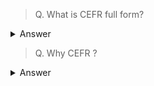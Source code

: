 

<!-- panels:start -->


> Q. What is CEFR full form?

<details>

  <summary>Answer</summary>

The full form of CEFR is the Common European Framework of Reference for Languages.

</details>

<!-- panels:end -->




<!-- panels:start -->


> Q. Why CEFR ?

<details>

  <summary>Answer</summary>

The Common European Framework of Reference for Languages (CEFR) was developed to provide a standardized framework for assessing and describing language proficiency levels. It was created by the Council of Europe as a means to promote language learning and communication across Europe.

CEFR has become widely recognized and used internationally as a reference tool for language teaching, curriculum development, and assessment. It provides a common language and set of descriptors to describe language proficiency levels from A1 (beginner) to C2 (advanced), allowing individuals and institutions to compare and align their language skills and qualifications.

The framework is helpful for language learners, teachers, employers, and educational institutions as it enables better communication and understanding of language abilities. It also facilitates the recognition and transferability of language qualifications and enhances mobility in educational and professional contexts.

</details>

<!-- panels:end -->
